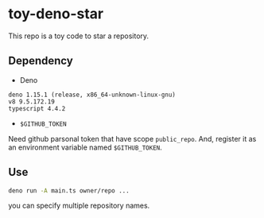 # toy-deno-star

This repo is a toy code to star a repository.

## Dependency

- Deno

```
deno 1.15.1 (release, x86_64-unknown-linux-gnu)
v8 9.5.172.19
typescript 4.4.2
```

- `$GITHUB_TOKEN`
    
Need github parsonal token that have scope `public_repo`.
And, register it as an environment variable named `$GITHUB_TOKEN`.

## Use

```sh
deno run -A main.ts owner/repo ...
```

you can specify multiple repository names.
